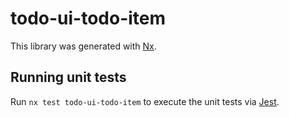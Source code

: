 # todo-ui-todo-item

This library was generated with [Nx](https://nx.dev).

## Running unit tests

Run `nx test todo-ui-todo-item` to execute the unit tests via [Jest](https://jestjs.io).
